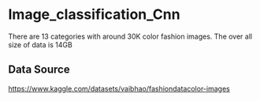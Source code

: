 # Image_classification_Cnn
There are 13 categories with around 30K color fashion images.
The over all size of data is 14GB
## Data Source
https://www.kaggle.com/datasets/vaibhao/fashiondatacolor-images
